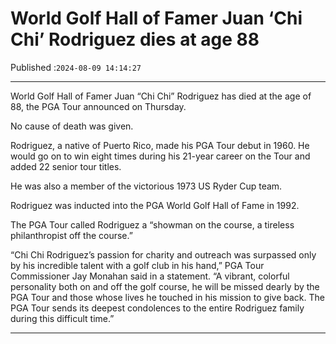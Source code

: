 # World Golf Hall of Famer Juan ‘Chi Chi’ Rodriguez dies at age 88

Published :`2024-08-09 14:14:27`

---

World Golf Hall of Famer Juan “Chi Chi” Rodriguez has died at the age of 88, the PGA Tour announced on Thursday.

No cause of death was given.

Rodriguez, a native of Puerto Rico, made his PGA Tour debut in 1960. He would go on to win eight times during his 21-year career on the Tour and added 22 senior tour titles.

He was also a member of the victorious 1973 US Ryder Cup team.

Rodriguez was inducted into the PGA World Golf Hall of Fame in 1992.

The PGA Tour called Rodriguez a “showman on the course, a tireless philanthropist off the course.”

“Chi Chi Rodriguez’s passion for charity and outreach was surpassed only by his incredible talent with a golf club in his hand,” PGA Tour Commissioner Jay Monahan said in a statement. “A vibrant, colorful personality both on and off the golf course, he will be missed dearly by the PGA Tour and those whose lives he touched in his mission to give back. The PGA Tour sends its deepest condolences to the entire Rodriguez family during this difficult time.”

---

